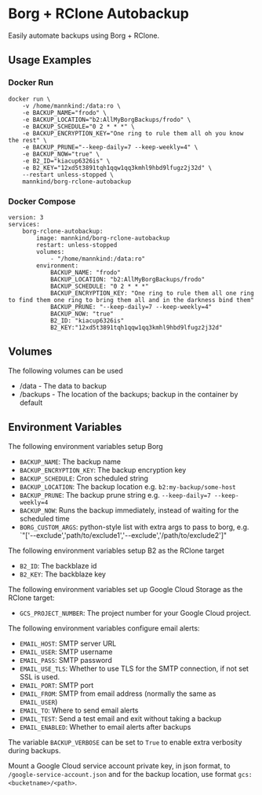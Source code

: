 # Borg + RClone Autobackup

Easily automate backups using Borg + RClone.

## Usage Examples

### Docker Run

```
docker run \
    -v /home/mannkind:/data:ro \
    -e BACKUP_NAME="frodo" \
    -e BACKUP_LOCATION="b2:AllMyBorgBackups/frodo" \
    -e BACKUP_SCHEDULE="0 2 * * *" \
    -e BACKUP_ENCRYPTION_KEY="One ring to rule them all oh you know the rest" \
    -e BACKUP_PRUNE="--keep-daily=7 --keep-weekly=4" \
    -e BACKUP_NOW="true" \
    -e B2_ID="kiacup6326is" \
    -e B2_KEY="12xd5t3891tqh1qqw1qq3kmhl9hbd9lfugz2j32d" \
    --restart unless-stopped \
    mannkind/borg-rclone-autobackup
```

### Docker Compose

```
version: 3
services:
    borg-rclone-autobackup:
        image: mannkind/borg-rclone-autobackup
        restart: unless-stopped
        volumes:
            - "/home/mannkind:/data:ro"
        environment:
            BACKUP_NAME: "frodo"
            BACKUP_LOCATION: "b2:AllMyBorgBackups/frodo"
            BACKUP_SCHEDULE: "0 2 * * *"
            BACKUP_ENCRYPTION_KEY: "One ring to rule them all one ring to find them one ring to bring them all and in the darkness bind them"
            BACKUP_PRUNE: "--keep-daily=7 --keep-weekly=4"
            BACKUP_NOW: "true"
            B2_ID: "kiacup6326is"
            B2_KEY:"12xd5t3891tqh1qqw1qq3kmhl9hbd9lfugz2j32d"
```

## Volumes

The following volumes can be used

  * /data - The data to backup
  * /backups - The location of the backups; backup in the container by default

## Environment Variables

The following environment variables setup Borg

  * `BACKUP_NAME`: The backup name
  * `BACKUP_ENCRYPTION_KEY`: The backup encryption key
  * `BACKUP_SCHEDULE`: Cron scheduled string
  * `BACKUP_LOCATION`: The backup location e.g. `b2:my-backup/some-host`
  * `BACKUP_PRUNE`: The backup prune string e.g. `--keep-daily=7 --keep-weekly=4`
  * `BACKUP_NOW`: Runs the backup immediately, instead of waiting for the scheduled time
  * `BORG_CUSTOM_ARGS`: python-style list with extra args to pass to borg, e.g. `"['--exclude','path/to/exclude1','--exclude','/path/to/exclude2']"

The following environment variables setup B2 as the RClone target

  * `B2_ID`: The backblaze id
  * `B2_KEY`: The backblaze key

The following environment variables set up Google Cloud Storage as the RClone target:

  * `GCS_PROJECT_NUMBER`: The project number for your Google Cloud project.

The following environment variables configure email alerts:

 * `EMAIL_HOST`: SMTP server URL
 * `EMAIL_USER`: SMTP username
 * `EMAIL_PASS`: SMTP password
 * `EMAIL_USE_TLS`: Whether to use TLS for the SMTP connection, if not set SSL is used.
 * `EMAIL_PORT`: SMTP port
 * `EMAIL_FROM`: SMTP from email address (normally the same as `EMAIL_USER`)
 * `EMAIL_TO`: Where to send email alerts
 * `EMAIL_TEST`: Send a test email and exit without taking a backup
 * `EMAIL_ENABLED`: Whether to email alerts after backups


The variable `BACKUP_VERBOSE` can be set to `True` to enable extra verbosity during backups.

Mount a Google Cloud service account private key, in json format, to `/google-service-account.json` and for the backup location, use format `gcs:<bucketname>/<path>`.